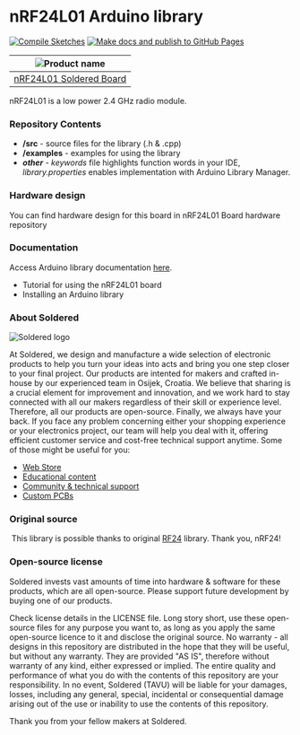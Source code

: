 # nRF24L01 Arduino library

[![Compile Sketches](http://github-actions.40ants.com/e-radionicacom/Soldered-nRF24-Radio-Module-Arduino-Library/matrix.svg?branch=dev&only=Compile%20Sketches)](https://github.com/e-radionicacom/Soldered-nRF24-Radio-Module-Arduino-Library/actions/workflows/compile_test.yml)
[![Make docs and publish to GitHub Pages](https://github.com/e-radionicacom/Soldered-nRF24-Radio-Module-Arduino-Library/actions/workflows/make_docs.yml/badge.svg?branch=dev)](https://github.com/e-radionicacom/Soldered-nRF24-Radio-Module-Arduino-Library/actions/workflows/make_docs.yml)

| ![Product name](https://upload.wikimedia.org/wikipedia/commons/8/8f/Example_image.svg) |
| :---------------------------------------------------------------------------------------------: |
| [nRF24L01 Soldered Board](https://www.solde.red/333059)                                                            |

nRF24L01 is a low power 2.4 GHz radio module.

### Repository Contents
- **/src** - source files for the library (.h & .cpp)
- **/examples** - examples for using the library
- ***other*** - *keywords* file highlights function words in your IDE, *library.properties* enables implementation with Arduino Library Manager.

### Hardware design
You can find hardware design for this board in nRF24L01 Board hardware repository

### Documentation

Access Arduino library documentation [here](https://e-radionicacom.github.io/Soldered-nRF24-Radio-Module-Arduino-Library/).

- Tutorial for using the nRF24L01 board
- Installing an Arduino library

### About Soldered
![Soldered logo](https://raw.githubusercontent.com/e-radionicacom/Soldered-nRF24-Radio-Module-Arduino-Library/dev/extras/Logo%20horizontal-2.svg)

At Soldered, we design and manufacture a wide selection of electronic products to help you turn your ideas into acts and bring you one step closer to your final project. Our products are intented for makers and crafted in-house by our experienced team in Osijek, Croatia. We believe that sharing is a crucial element for improvement and innovation, and we work hard to stay connected with all our makers regardless of their skill or experience level. Therefore, all our products are open-source. Finally, we always have your back. If you face any problem concerning either your shopping experience or your electronics project, our team will help you deal with it, offering efficient customer service and cost-free technical support anytime. Some of those might be useful for you:

- [Web Store](https://www.soldered.com)
- [Educational content](https://learn.soldered.com)
- [Community & technical support](https://community.soldered.com)
- [Custom PCBs](https://pcb.soldered.com)


### Original source
​
This library is possible thanks to original [RF24](https://github.com/nRF24/RF24) library. Thank you, nRF24! 


### Open-source license
Soldered invests vast amounts of time into hardware & software for these products, which are all open-source. Please support future development by buying one of our products. 

Check license details in the LICENSE file. Long story short, use these open-source files for any purpose you want to, as long as you apply the same open-source licence to it and disclose the original source. No warranty - all designs in this repository are distributed in the hope that they will be useful, but without any warranty. They are provided "AS IS", therefore without warranty of any kind, either expressed or implied. The entire quality and performance of what you do with the contents of this repository are your responsibility. In no event, Soldered (TAVU) will be liable for your damages, losses, including any general, special, incidental or consequential damage arising out of the use or inability to use the contents of this repository. 

Thank you from your fellow makers at Soldered.

